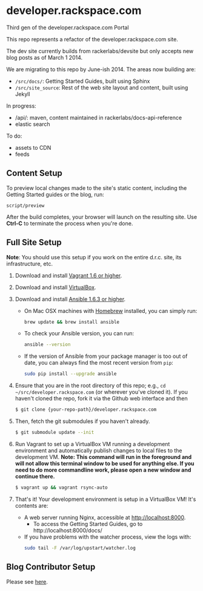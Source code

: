 # developer.rackspace.com

Third gen of the developer.rackspace.com Portal

This repo represents a refactor of the developer.rackspace.com site.

The dev site currently builds from rackerlabs/devsite but only accepts new blog posts as of March 1 2014.

We are migrating to this repo by June-ish 2014. The areas now building are:
- `/src/docs/`: Getting Started Guides, built using Sphinx
- `/src/site_source`: Rest of the web site layout and content, built using Jekyll

In progress:
- /api/: maven, content maintained in rackerlabs/docs-api-reference
- elastic search

To do:
- assets to CDN
- feeds

## Content Setup

To preview local changes made to the site's static content, including the Getting Started guides or the blog, run:

```
script/preview
```

After the build completes, your browser will launch on the resulting site. Use **Ctrl-C** to terminate the process when you're done.

## Full Site Setup

__Note__: You should use this setup if you work on the entire d.r.c. site, its infrastructure, etc.

1. Download and install [Vagrant 1.6 or higher](http://www.vagrantup.com/downloads.html).

2. Download and install [VirtualBox](https://www.virtualbox.org/wiki/Downloads).

3. Download and install [Ansible 1.6.3 or higher](http://docs.ansible.com/intro_installation.html#installing-the-control-machine).
    * On Mac OSX machines with [Homebrew](http://brew.sh/) installed, you can simply run:

        ```bash
        brew update && brew install ansible
        ```
    * To check your Ansible version, you can run:

        ```bash
        ansible --version
        ```
    * If the version of Ansible from your package manager is too out of date, you can always find the most recent version from `pip`:

        ```bash
        sudo pip install --upgrade ansible
        ```

4. Ensure that you are in the root directory of this repo; e.g., `cd ~/src/developer.rackspace.com` (or wherever you've cloned it). If you haven't cloned the repo, fork it via the Github web interface and then

    ```bash
    $ git clone {your-repo-path}/developer.rackspace.com
    ```

5. Then, fetch the git submodules if you haven't already.

    ```bash
    $ git submodule update --init
    ```

6. Run Vagrant to set up a VirtualBox VM running a development environment and automatically publish changes to local files to the development VM. **Note: This command will run in the foreground and will not allow this terminal window to be used for anything else. If you need to do more commandline work, please open a new window and continue there.**

    ```bash
    $ vagrant up && vagrant rsync-auto
    ```

7. That's it! Your development environment is setup in a VirtualBox VM! It's contents are:
    * A web server running Nginx, accessible at [http://localhost:8000](http://localhost:8000).
        * To access the Getting Started Guides, go to http://localhost:8000/docs/
    * If you have problems with the watcher process, view the logs with:
        ```bash
        sudo tail -F /var/log/upstart/watcher.log
        ```

## Blog Contributor Setup

Please see [here](/src/site_source/CONTRIBUTING.md).

